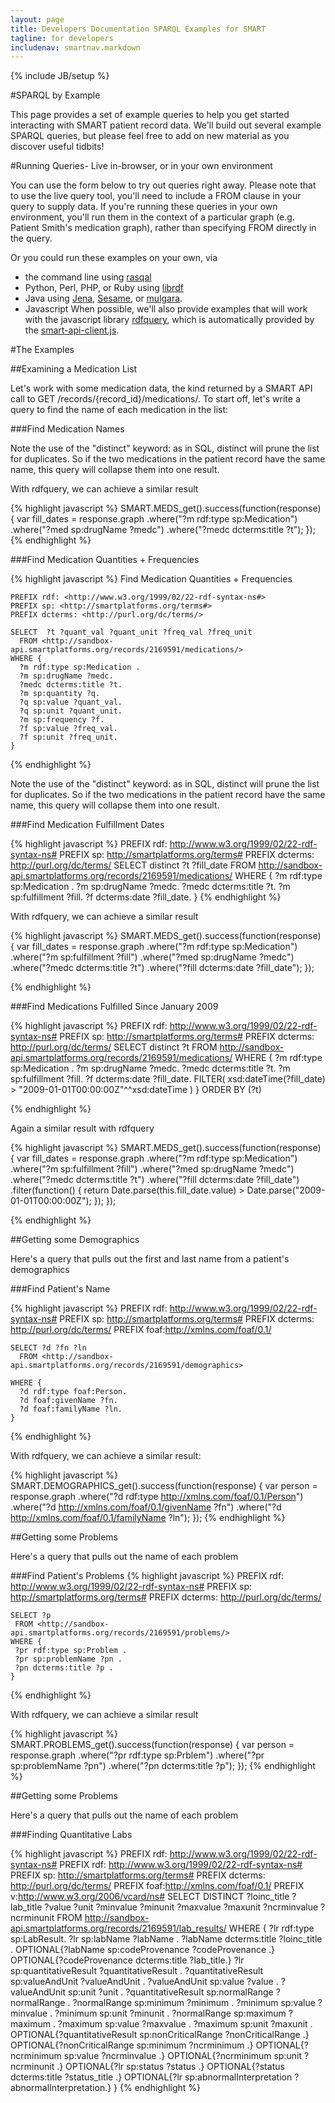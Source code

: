 ```yaml
---
layout: page
title: Developers Documentation SPARQL Examples for SMART
tagline: for developers
includenav: smartnav.markdown
---
```

{% include JB/setup %}

<div id="toc"> </div>

#SPARQL by Example

This page provides a set of example queries to help you get started interacting with SMART patient record data. We'll build out several example SPARQL queries, but please feel free to add on new material as you discover useful tidbits! 

#Running Queries- Live in-browser, or in your own environment

You can use the form below to try out queries right away. Please note that to use the live query tool, you'll need to include a FROM <graph> clause in your query to supply data. If you're running these queries in your own environment, you'll run them in the context of a particular graph (e.g. Patient Smith's medication graph), rather than specifying FROM directly in the query.

Or you could run these examples on your own, via

* the command line using [rasqal](http://librdf.org/rasqal)
* Python, Perl, PHP, or Ruby using [librdf](http://librdf.org)
* Java using [Jena](http://jena.sourceforge.net), [Sesame](http://www.openrdf.org), or [mulgara](http://www.mulgara.org).
* Javascript When possible, we'll also provide examples that will work with the javascript library [rdfquery](http://code.google.com/p/rdfquery/), which is automatically provided by the [smart-api-client.js](http://wiki.chip.org/smart-project/index.php/Developers_Documentation:_smart-api-client.js_Reference).
    
    
#The Examples    

##Examining a Medication List

Let's work with some medication data, the kind returned by a SMART API call to GET /records/{record_id}/medications/. To start off, let's write a query to find the name of each medication in the list:      

###Find Medication Names

Note the use of the "distinct" keyword: as in SQL, distinct will prune the list for duplicates. So if the two medications in the patient record have the same name, this query will collapse them into one result.

With rdfquery, we can achieve a similar result

{% highlight javascript %}
SMART.MEDS_get().success(function(response) {
     var fill_dates = response.graph
                           .where("?m rdf:type sp:Medication")
                           .where("?med sp:drugName ?medc")
                           .where("?medc dcterms:title ?t");
  });
{% endhighlight  %}

###Find Medication Quantities + Frequencies

{% highlight javascript %}
    Find Medication Quantities + Frequencies
    
    PREFIX rdf: <http://www.w3.org/1999/02/22-rdf-syntax-ns#>
    PREFIX sp: <http://smartplatforms.org/terms#>
    PREFIX dcterms: <http://purl.org/dc/terms/>
    
    SELECT  ?t ?quant_val ?quant_unit ?freq_val ?freq_unit
      FROM <http://sandbox-api.smartplatforms.org/records/2169591/medications/>
    WHERE {
      ?m rdf:type sp:Medication .
      ?m sp:drugName ?medc.
      ?medc dcterms:title ?t.
      ?m sp:quantity ?q.
      ?q sp:value ?quant_val.
      ?q sp:unit ?quant_unit.
      ?m sp:frequency ?f.
      ?f sp:value ?freq_val.
      ?f sp:unit ?freq_unit.
    }
{% endhighlight  %}

Note the use of the "distinct" keyword: as in SQL, distinct will prune the list for duplicates. So if the two medications in the patient record have the same name, this query will collapse them into one result. 

###Find Medication Fulfillment Dates

{% highlight javascript %}
    PREFIX rdf: <http://www.w3.org/1999/02/22-rdf-syntax-ns#>
    PREFIX sp: <http://smartplatforms.org/terms#>
    PREFIX dcterms: <http://purl.org/dc/terms/>
    SELECT  distinct ?t ?fill_date
      FROM <http://sandbox-api.smartplatforms.org/records/2169591/medications/>
    WHERE {
      ?m rdf:type sp:Medication .
      ?m sp:drugName ?medc.
      ?medc dcterms:title ?t.
      ?m sp:fulfillment ?fill.
      ?f dcterms:date ?fill_date.
    }
{% endhighlight  %}

With rdfquery, we can achieve a similar result

{% highlight javascript %}
 SMART.MEDS_get().success(function(response) {
     var fill_dates = response.graph
                           .where("?m rdf:type sp:Medication")
                           .where("?m sp:fulfillment ?fill")
                           .where("?med sp:drugName ?medc")
                           .where("?medc dcterms:title ?t")
                           .where("?fill dcterms:date ?fill_date");
   });
   
{% endhighlight  %}

###Find Medications Fulfilled Since January 2009

{% highlight javascript %}
    PREFIX rdf: <http://www.w3.org/1999/02/22-rdf-syntax-ns#>
    PREFIX sp: <http://smartplatforms.org/terms#>
    PREFIX dcterms: <http://purl.org/dc/terms/>
    SELECT  distinct ?t
      FROM <http://sandbox-api.smartplatforms.org/records/2169591/medications/>
    WHERE {
      ?m rdf:type sp:Medication .
      ?m sp:drugName ?medc.
      ?medc dcterms:title ?t.
      ?m sp:fulfillment ?fill.
      ?f dcterms:date ?fill_date.
      FILTER( xsd:dateTime(?fill_date) > "2009-01-01T00:00:00Z"^^xsd:dateTime )
    } ORDER BY (?t)

{% endhighlight  %}

Again a similar result with rdfquery

{% highlight javascript %}
    SMART.MEDS_get().success(function(response) {
         var fill_dates = response.graph
                               .where("?m rdf:type sp:Medication")
                               .where("?m sp:fulfillment ?fill")
                               .where("?med sp:drugName ?medc")
                               .where("?medc dcterms:title ?t")
                               .where("?fill dcterms:date ?fill_date")
                               .filter(function() {
                                  return Date.parse(this.fill_date.value) > Date.parse("2009-01-01T00:00:00Z");
                                });
       });
       
{% endhighlight  %}

##Getting some Demographics

Here's a query that pulls out the first and last name from a patient's demographics

###Find Patient's Name

{% highlight javascript %}
    PREFIX rdf: <http://www.w3.org/1999/02/22-rdf-syntax-ns#>
    PREFIX sp: <http://smartplatforms.org/terms#>
    PREFIX dcterms: <http://purl.org/dc/terms/>
    PREFIX foaf:<http://xmlns.com/foaf/0.1/>
    
    SELECT ?d ?fn ?ln
      FROM <http://sandbox-api.smartplatforms.org/records/2169591/demographics>
    
    WHERE {
      ?d rdf:type foaf:Person.
      ?d foaf:givenName ?fn.
      ?d foaf:familyName ?ln.
    }
{% endhighlight  %}

With rdfquery, we can achieve a similar result: 

{% highlight javascript %}
    SMART.DEMOGRAPHICS_get().success(function(response) {
         var person = response.graph
                               .where("?d rdf:type <http://xmlns.com/foaf/0.1/Person>")
                               .where("?d <http://xmlns.com/foaf/0.1/givenName> ?fn")
                               .where("?d <http://xmlns.com/foaf/0.1/familyName> ?ln");
      });
{% endhighlight  %}

##Getting some Problems

Here's a query that pulls out the name of each problem

###Find Patient's Problems
{% highlight javascript %}
    PREFIX rdf: <http://www.w3.org/1999/02/22-rdf-syntax-ns#>
    PREFIX sp: <http://smartplatforms.org/terms#>
    PREFIX dcterms: <http://purl.org/dc/terms/>
    
    SELECT ?p
     FROM <http://sandbox-api.smartplatforms.org/records/2169591/problems/>
    WHERE {
     ?pr rdf:type sp:Problem .
     ?pr sp:problemName ?pn .
     ?pn dcterms:title ?p .
    }
{% endhighlight  %}


With rdfquery, we can achieve a similar result

{% highlight javascript %}
SMART.PROBLEMS_get().success(function(response) {
     var person = response.graph
                           .where("?pr rdf:type sp:Prblem")
                           .where("?pr sp:problemName ?pn")
                           .where("?pn dcterms:title ?p");
  });
{% endhighlight  %}


##Getting some Problems

Here's a query that pulls out the name of each problem

###Finding Quantitative Labs

{% highlight javascript %}
    PREFIX rdf: <http://www.w3.org/1999/02/22-rdf-syntax-ns#>
    PREFIX rdf: <http://www.w3.org/1999/02/22-rdf-syntax-ns#> 
    PREFIX sp: <http://smartplatforms.org/terms#> 
    PREFIX dcterms: <http://purl.org/dc/terms/> 
    PREFIX foaf:<http://xmlns.com/foaf/0.1/> 
    PREFIX v:<http://www.w3.org/2006/vcard/ns#> 
    SELECT  DISTINCT ?loinc_title ?lab_title ?value ?unit ?minvalue ?minunit ?maxvalue ?maxunit ?ncrminvalue ?ncrminunit
     FROM <http://sandbox-api.smartplatforms.org/records/2169591/lab_results/> 
    WHERE { 
      ?lr rdf:type sp:LabResult. 
      ?lr sp:labName ?labName . 
      ?labName dcterms:title ?loinc_title . 
      OPTIONAL{?labName sp:codeProvenance ?codeProvenance .} 
      OPTIONAL{?codeProvenance dcterms:title ?lab_title.} 
      ?lr sp:quantitativeResult ?quantitativeResult . 
      ?quantitativeResult sp:valueAndUnit ?valueAndUnit . 
      ?valueAndUnit sp:value ?value . 
      ?valueAndUnit sp:unit ?unit . 
      ?quantitativeResult sp:normalRange ?normalRange . 
      ?normalRange sp:minimum ?minimum . 
      ?minimum sp:value ?minvalue . 
      ?minimum sp:unit ?minunit . 
      ?normalRange sp:maximum ?maximum . 
      ?maximum sp:value ?maxvalue . 
      ?maximum sp:unit ?maxunit . 
      OPTIONAL{?quantitativeResult sp:nonCriticalRange ?nonCriticalRange .} 
      OPTIONAL{?nonCriticalRange sp:minimum ?ncrminimum .} 
      OPTIONAL{?ncrminimum sp:value ?ncrminvalue .} 
      OPTIONAL{?ncrminimum sp:unit ?ncrminunit .} 
      OPTIONAL{?lr sp:status ?status .} 
      OPTIONAL{?status dcterms:title ?status_title .} 
      OPTIONAL{?lr sp:abnormalInterpretation ?abnormalInterpretation.} 
      }
{% endhighlight  %}

